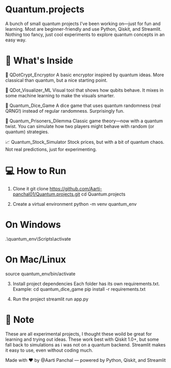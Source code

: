 # Quantum.projects

A bunch of small quantum projects I’ve been working on—just for fun and learning. Most are beginner-friendly and use Python, Qiskit, and Streamlit. Nothing too fancy, just cool experiments to explore quantum concepts in an easy way.
 
# 🧩 What's Inside

🔐 QDotCrypt_Encryptor
A basic encryptor inspired by quantum ideas. More classical than quantum, but a nice starting point.

🎯 QDot_Visualizer_ML
Visual tool that shows how qubits behave. It mixes in some machine learning to make the visuals smarter.

🎲 Quantum_Dice_Game
A dice game that uses quantum randomness (real QRNG!) instead of regular randomness. Surprisingly fun.

🤝 Quantum_Prisoners_Dilemma
Classic game theory—now with a quantum twist. You can simulate how two players might behave with random (or quantum) strategies.

📈 Quantum_Stock_Simulator
Stock prices, but with a bit of quantum chaos. Not real predictions, just for experimenting.


# 💻 How to Run
1. Clone it
git clone https://github.com/Aarti-panchal01/Quantum.projects.git
cd Quantum.projects

2. Create a virtual environment
python -m venv quantum_env
# On Windows
.\quantum_env\Scripts\activate
# On Mac/Linux
source quantum_env/bin/activate

3. Install project dependencies
Each folder has its own requirements.txt. Example:
cd quantum_dice_game
pip install -r requirements.txt

4. Run the project
streamlit run app.py



# 📝 Note
These are all experimental projects, I thought these woild be great for learning and trying out ideas.
These work best with Qiskit 1.0+, but some fall back to simulations as i was not on a quantum backend.
Streamlit makes it easy to use, even without coding much.

Made with ❤️ by @Aarti Panchal  — powered by Python, Qiskit, and Streamlit

